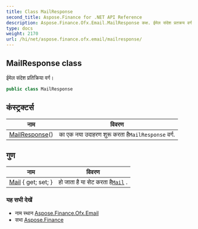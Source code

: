 ```yaml
---
title: Class MailResponse
second_title: Aspose.Finance for .NET API Reference
description: Aspose.Finance.Ofx.Email.MailResponse कक्ष. ईमेल संदेश प्रतक्रय वर्ग
type: docs
weight: 2170
url: /hi/net/aspose.finance.ofx.email/mailresponse/
---
```

## MailResponse class

ईमेल संदेश प्रतिक्रिया वर्ग।

```csharp
public class MailResponse
```

## कंस्ट्रक्टर्स

| नाम | विवरण |
| --- | --- |
| [MailResponse](mailresponse/)() | का एक नया उदाहरण शुरू करता है`MailResponse` वर्ग. |

## गुण

| नाम | विवरण |
| --- | --- |
| [Mail](../../aspose.finance.ofx.email/mailresponse/mail/) { get; set; } | हो जाता है या सेट करता है[`Mail`](./mail/) . |

### यह सभी देखें

* नाम स्थान [Aspose.Finance.Ofx.Email](../../aspose.finance.ofx.email/)
* सभा [Aspose.Finance](../../)


